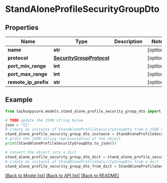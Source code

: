 # StandAloneProfileSecurityGroupDto


## Properties

Name | Type | Description | Notes
------------ | ------------- | ------------- | -------------
**name** | **str** |  | [optional] 
**protocol** | [**SecurityGroupProtocol**](SecurityGroupProtocol.md) |  | [optional] 
**port_min_range** | **int** |  | [optional] 
**port_max_range** | **int** |  | [optional] 
**remote_ip_prefix** | **str** |  | [optional] 

## Example

```python
from taikunpycore.models.stand_alone_profile_security_group_dto import StandAloneProfileSecurityGroupDto

# TODO update the JSON string below
json = "{}"
# create an instance of StandAloneProfileSecurityGroupDto from a JSON string
stand_alone_profile_security_group_dto_instance = StandAloneProfileSecurityGroupDto.from_json(json)
# print the JSON string representation of the object
print(StandAloneProfileSecurityGroupDto.to_json())

# convert the object into a dict
stand_alone_profile_security_group_dto_dict = stand_alone_profile_security_group_dto_instance.to_dict()
# create an instance of StandAloneProfileSecurityGroupDto from a dict
stand_alone_profile_security_group_dto_from_dict = StandAloneProfileSecurityGroupDto.from_dict(stand_alone_profile_security_group_dto_dict)
```
[[Back to Model list]](../README.md#documentation-for-models) [[Back to API list]](../README.md#documentation-for-api-endpoints) [[Back to README]](../README.md)


